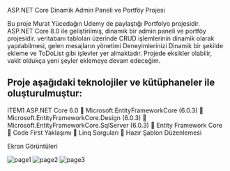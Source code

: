 ASP.NET Core Dinamik Admin Paneli ve Portföy Projesi

Bu proje Murat Yücedağın Udemy de paylaştığı Portfolyo projesidir. ASP.NET Core 8.0 ile geliştirilmiş, dinamik bir admin paneli ve portföy projesidir. veritabanı tabloları üzerinde CRUD işlemlerinin dinamik olarak yapılabilmesi, gelen mesajların yönetimi Deneyimlerinizi Dinamik bir şekilde ekleme ve ToDoList gibi işlevler yer almaktadır. Projede eksikler olabilir, vakit oldukça yeni şeyler eklemeye devam edeceğim.


<h2>Proje aşağıdaki teknolojiler ve kütüphaneler ile oluşturulmuştur:</h2>

ITEM1 ASP.NET Core 6.0
🔹 Microsoft.EntityFrameworkCore (6.0.3)
🔹 Microsoft.EntityFrameworkCore.Design (6.0.3)
🔹 Microsoft.EntityFrameworkCore.SqlServer (6.0.3)
🔹 Entity Framework Core
🔹 Code First Yaklaşımı
🔹 Linq Sorguları
🔹 Hazır Şablon Düzenlemesi


Ekran Görüntüleri

![page1](https://github.com/user-attachments/assets/3e30409c-bdd2-47a8-b203-f497d457e1f6)
![page2](https://github.com/user-attachments/assets/7f83f8d2-aa56-43c2-94d6-e6a7c3b01f4a)
![page3](https://github.com/user-attachments/assets/cf1467bb-945d-49c0-b6e9-3ba371803c7d)




